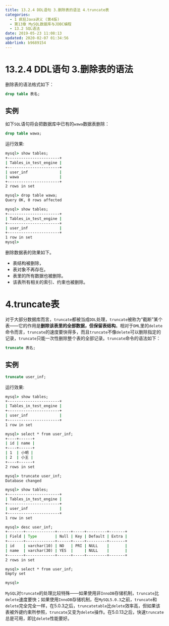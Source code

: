 ```yaml
---
title: 13.2.4 DDL语句 3.删除表的语法 4.truncate表 
categories: 
  - 1 疯狂Java讲义 (第4版)
  - 第13章 MySQL数据库与JDBC编程
  - 13.2 SQL语法
date: 2019-05-23 11:08:13
updated: 2020-02-07 01:34:56
abbrlink: b9689154
---
```

# 13.2.4 DDL语句 3.删除表的语法 #
删除表的语法格式如下：
```sql
drop table 表名;
```
## 实例 ##
如下`SQL`语句将会把数据库中已有的`wawa`数据表删除：
```sql
drop table wawa;
```
运行效果:
```cmd
mysql> show tables;
+-----------------------+
| Tables_in_test_engine |
+-----------------------+
| user_inf              |
| wawa                  |
+-----------------------+
2 rows in set

mysql> drop table wawa;
Query OK, 0 rows affected

mysql> show tables;
+-----------------------+
| Tables_in_test_engine |
+-----------------------+
| user_inf              |
+-----------------------+
1 row in set
mysql> 
```
删除数据表的效果如下。
- 表结构被删除，
- 表对象不再存在。
- 表里的所有数据也被删除。
- 该表所有相关的索引、约束也被删除。

# 4.truncate表 #
对于大部分数据库而言，`truncate`都被当成`DDL`处理，`truncate`被称为“截断”某个表——它的作用是**删除该表里的全部数据，但保留表结构**。相对于`DML`里的`delete`命令而言，`truncate`的速度要快得多，而且`truncate`不像`delete`可以删除指定的记录，`truncate`只能一次性删除整个表的全部记录。`truncate`命令的语法如下：
```sql
truncate 表名;
```
## 实例 ##
```sql
truncate user_inf;
```
运行效果:
```cmd
mysql> show tables;
+-----------------------+
| Tables_in_test_engine |
+-----------------------+
| user_inf              |
+-----------------------+
1 row in set

mysql> select * from user_inf;
+----+------+
| id | name |
+----+------+
| 1  | 小明 |
| 2  | 小王 |
+----+------+
2 rows in set

mysql> truncate user_inf;
Database changed

mysql> show tables;
+-----------------------+
| Tables_in_test_engine |
+-----------------------+
| user_inf              |
+-----------------------+
1 row in set

mysql> desc user_inf;
+-------+-------------+------+-----+---------+-------+
| Field | Type        | Null | Key | Default | Extra |
+-------+-------------+------+-----+---------+-------+
| id    | varchar(10) | NO   | PRI | NULL    |       |
| name  | varchar(30) | YES  |     | NULL    |       |
+-------+-------------+------+-----+---------+-------+
2 rows in set

mysql> select * from user_inf;
Empty set

mysql> 
```
`MySQL`对`truncate`的处理比较特殊——如果使用非`InnoDB`存储机制，`truncate`比`delete`速度要快；如果使用`InnoDB`存储机制，在`MySQL5.0.3`之前，`truncate`和`delete`完全完全一样，在5.0.3之后，`truncatetable`比`delete`效率高，但如果该表被外键约束所参照，`truncate`又变为`delete`操作。在5.0.13之后，快速`truncate`总是可用，即比`delete`性能要好。

